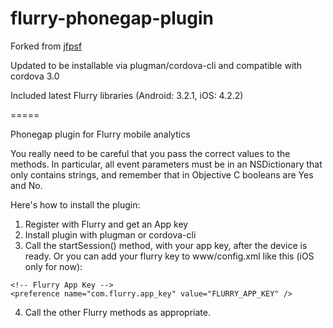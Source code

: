 flurry-phonegap-plugin
======================

Forked from [jfpsf](https://github.com/jfpsf/flurry-phonegap-plugin)

Updated to be installable via plugman/cordova-cli and compatible with cordova 3.0

Included latest Flurry libraries (Android: 3.2.1, iOS: 4.2.2)


=====

Phonegap plugin for Flurry mobile analytics

You really need to be careful that you pass the correct values to the methods. In particular, all event parameters must be
in an NSDictionary that only contains strings, and remember that in Objective C booleans are Yes and No.

Here's how to install the plugin:

1. Register with Flurry and get an App key
2. Install plugin with plugman or cordova-cli
3. Call the startSession() method, with your app key, after the device is ready. Or you can add your flurry key to www/config.xml like this (iOS only for now):

```
<!-- Flurry App Key -->
<preference name="com.flurry.app_key" value="FLURRY_APP_KEY" />
```

4. Call the other Flurry methods as appropriate.
